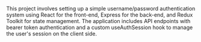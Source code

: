 This project involves setting up a simple username/password authentication system using React for the front-end, Express for the back-end, and Redux Toolkit for state management. The application includes API endpoints with bearer token authentication and a custom useAuthSession hook to manage the user's session on the client side.
